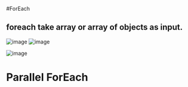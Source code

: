 #ForEach

## foreach take array or array of objects as input.

![image](https://github.com/gauravxlokhande/AllAbout-MuleSoft/assets/119065314/d9d63ae9-afda-4d4f-80ca-cdd41321b4e8)
![image](https://github.com/gauravxlokhande/AllAbout-MuleSoft/assets/119065314/1b9129ed-3256-40c5-a0fa-2f50a3545660)

![image](https://github.com/gauravxlokhande/AllAbout-MuleSoft/assets/119065314/0013db0e-841b-451e-bb75-b696ebd0ada6)


# Parallel ForEach
